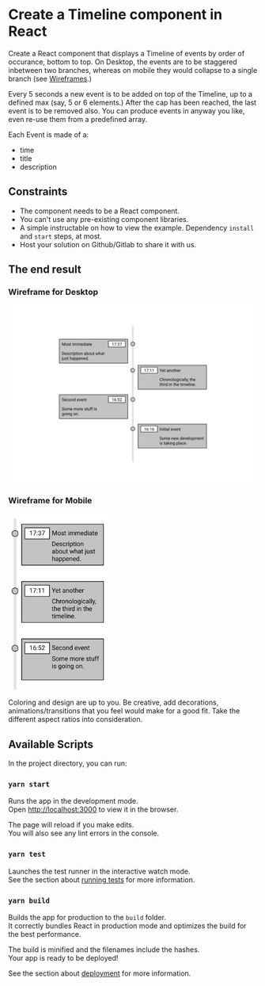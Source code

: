 # Create a Timeline component in React

Create a React component that displays a Timeline of events by order of occurance, bottom to top. On Desktop, the events are to be staggered inbetween two branches, whereas on mobile they would collapse to a single branch (see [Wireframes](#the-end-result).)

Every 5 seconds a new event is to be added on top of the Timeline, up to a defined max (say, 5 or 6 elements.) After the cap has been reached, the last event is to be removed also. You can produce events in anyway you like, even re-use them from a predefined array.

Each Event is made of a:

- time
- title
- description

## Constraints

- The component needs to be a React component.
- You can't use any pre-existing component libraries.
- A simple instructable on how to view the example. Dependency `install` and `start` steps, at most.
- Host your solution on Github/Gitlab to share it with us.

## The end result

### Wireframe for Desktop

[<img src="timeline-desktop.jpg" width="600"/>](timeline-desktop.jpg)

### Wireframe for Mobile

[<img src="timeline-mobile.jpg" width="200"/>](timeline-mobile.jpg)

Coloring and design are up to you. Be creative, add decorations, animations/transitions that you feel would make for a good fit. Take the different aspect ratios into consideration.

## Available Scripts

In the project directory, you can run:

### `yarn start`

Runs the app in the development mode.\
Open [http://localhost:3000](http://localhost:3000) to view it in the browser.

The page will reload if you make edits.\
You will also see any lint errors in the console.

### `yarn test`

Launches the test runner in the interactive watch mode.\
See the section about [running tests](https://facebook.github.io/create-react-app/docs/running-tests) for more information.

### `yarn build`

Builds the app for production to the `build` folder.\
It correctly bundles React in production mode and optimizes the build for the best performance.

The build is minified and the filenames include the hashes.\
Your app is ready to be deployed!

See the section about [deployment](https://facebook.github.io/create-react-app/docs/deployment) for more information.
